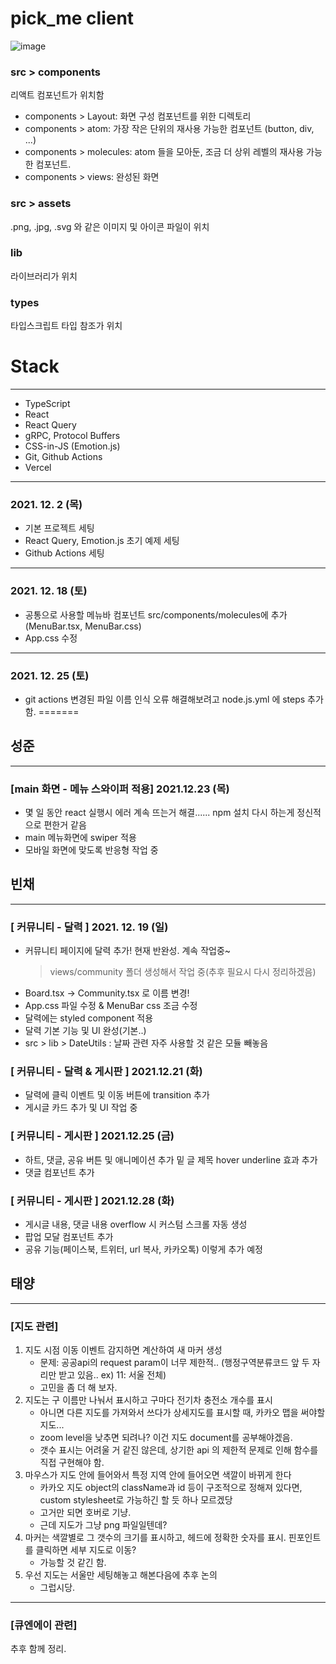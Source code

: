 # pick_me client
![image](https://user-images.githubusercontent.com/58977834/146023520-762d61ff-fb87-4715-8597-93f31110e05e.png)

### src > components
리액트 컴포넌트가 위치함
- components > Layout: 화면 구성 컴포넌트를 위한 디렉토리
- components > atom: 가장 작은 단위의 재사용 가능한 컴포넌트 (button, div, ...)
- components > molecules: atom 들을 모아둔, 조금 더 상위 레벨의 재사용 가능한 컴포넌트.
- components > views: 완성된 화면

### src > assets
.png, .jpg, .svg 와 같은 이미지 및 아이콘 파일이 위치

### lib
라이브러리가 위치

### types
타입스크립트 타입 참조가 위치

# Stack
---
- TypeScript
- React
- React Query
- gRPC, Protocol Buffers
- CSS-in-JS (Emotion.js)
- Git, Github Actions
- Vercel
---

### 2021. 12. 2 (목)
- 기본 프로젝트 세팅
- React Query, Emotion.js 초기 예제 세팅
- Github Actions 세팅
---

### 2021. 12. 18 (토)
- 공통으로 사용할 메뉴바 컴포넌트 src/components/molecules에 추가(MenuBar.tsx, MenuBar.css)
- App.css 수정
---

### 2021. 12. 25 (토)
- git actions 변경된 파일 이름 인식 오류 해결해보려고 node.js.yml 에 steps 추가함.
=======


## 성준
---
### [main 화면 - 메뉴 스와이퍼 적용] 2021.12.23 (목)
- 몇 일 동안 react 실행시 에러 계속 뜨는거 해결...... npm 설치 다시 하는게 정신적으로 편한거 같음
- main 메뉴화면에 swiper 적용
- 모바일 화면에 맞도록 반응형 작업 중

## 빈채
---
### [ 커뮤니티 - 달력 ] 2021. 12. 19 (일)
- 커뮤니티 페이지에 달력 추가! 현재 반완성. 계속 작업중~
    > views/community 폴더 생성해서 작업 중(추후 필요시 다시 정리하겠음)
- Board.tsx -> Community.tsx 로 이름 변경!
- App.css 파일 수정 & MenuBar css 조금 수정
- 달력에는 styled component 적용
- 달력 기본 기능 및 UI 완성(기본..) 
- src > lib > DateUtils : 날짜 관련 자주 사용할 것 같은 모듈 빼놓음

### [ 커뮤니티 - 달력 & 게시판 ] 2021.12.21 (화)
- 달력에 클릭 이벤트 및 이동 버튼에 transition 추가
- 게시글 카드 추가 및 UI 작업 중

### [ 커뮤니티 - 게시판 ] 2021.12.25 (금)
- 하트, 댓글, 공유 버튼 및 애니메이션 추가 밑 글 제목 hover underline 효과 추가
- 댓글 컴포넌트 추가
### [ 커뮤니티 - 게시판 ] 2021.12.28 (화)
- 게시글 내용, 댓글 내용 overflow 시 커스텀 스크롤 자동 생성
- 팝업 모달 컴포넌트 추가
- 공유 기능(페이스북, 트위터, url 복사, 카카오톡) 이렇게 추가 예정

## 태양
---
### [지도 관련]

1. 지도 시점 이동 이벤트 감지하면 계산하여 새 마커 생성
    - 문제: 공공api의 request param이 너무 제한적.. (행정구역분류코드 앞 두 자리만 받고 있음.. ex) 11: 서울 전체)
    - 고민을 좀 더 해 보자.
2. 지도는 구 이름만 나눠서 표시하고 구마다 전기차 충전소 개수를 표시
    - 아니면 다른 지도를 가져와서 쓰다가 상세지도를 표시할 때, 카카오 맵을 써야할지도...
    - zoom level을 낮추면 되려나? 이건 지도 document를 공부해야겠음.
    - 갯수 표시는 어려울 거 같진 않은데, 상기한 api 의 제한적 문제로 인해 함수를 직접 구현해야 함.
3. 마우스가 지도 안에 들어와서 특정 지역 안에 들어오면 색깔이 바뀌게 한다
    - 카카오 지도 object의 className과 id 등이 구조적으로 정해져 있다면, custom stylesheet로 가능하긴 할 듯 하나 모르겠당
    - 고거만 되면 호버로 기냥.
    - 근데 지도가 그냥 png 파일일텐데?
4. 마커는 색깔별로 그 갯수의 크기를 표시하고, 헤드에 정확한 숫자를 표시. 핀포인트를 클릭하면 세부 지도로 이동?
    - 가능할 것 같긴 함.
5. 우선 지도는 서울만 세팅해놓고 해본다음에 추후 논의
    - 그럽시당.
---
### [큐엔에이 관련]

추후 함께 정리.
